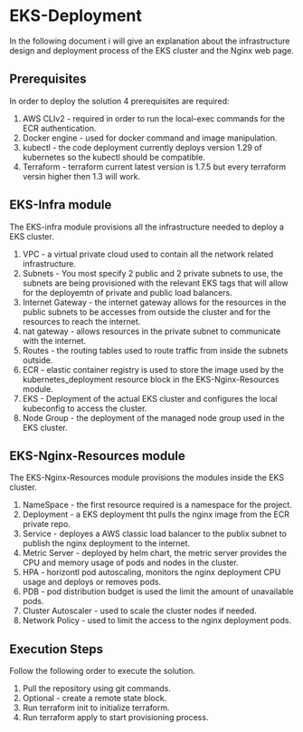 # EKS-Deployment
In the following document i will give an explanation about the infrastructure design and deployment process of the EKS cluster and the Nginx web page.

## Prerequisites
In order to deploy the solution 4 prerequisites are required:
1. AWS CLIv2 - required in order to run the local-exec commands for the ECR authentication.
2. Docker engine - used for docker command and image manipulation.
3. kubectl - the code deployment currently deploys version 1.29 of kubernetes so the kubectl should be compatible.
4. Terraform - terraform current latest version is 1.7.5 but every terraform versin higher then 1.3 will work.

## EKS-Infra module
The EKS-infra module provisions all the infrastructure needed to deploy a EKS cluster.

1. VPC - a virtual private cloud used to contain all the network related infrastructure.
2. Subnets - You most specify 2 public and 2 private subnets to use, the subnets are being provisioned with the relevant EKS tags that will allow for the deployemtn of private and public load balancers.
3. Internet Gateway - the internet gateway allows for the resources in the public subnets to be accesses from outside the cluster and for the resources to reach the internet.
4. nat gateway - allows resources in the private subnet to communicate with the internet.
5. Routes - the routing tables used to route traffic from inside the subnets outside.
6. ECR - elastic container registry is used to store the image used by the kubernetes_deployment resource block in the EKS-Nginx-Resources module.
7. EKS - Deployment of the actual EKS cluster and configures the local kubeconfig to access the cluster.
8. Node Group - the deployment of the managed node group used in the EKS cluster.

## EKS-Nginx-Resources module
The EKS-Nginx-Resources module provisions the modules inside the EKS cluster.

1. NameSpace - the first resource required is a namespace for the project.
2. Deployment - a EKS deployment tht pulls the nginx image from the ECR private repo.
3. Service - deployes a AWS classic load balancer to the publix subnet to publish the nginx deployment to the internet.
4. Metric Server - deployed by helm chart, the metric server provides the CPU and memory usage of pods and nodes in the cluster.
5. HPA - horizontl pod autoscaling, monitors the nginx deployment CPU usage and deploys or removes pods.
6. PDB - pod distribution budget is used the limit the amount of unavailable pods.
7. Cluster Autoscaler - used to scale the cluster nodes if needed.
8. Network Policy - used to limit the access to the nginx deployment pods.


## Execution Steps
Follow the following order to execute the solution.

1. Pull the repository using git commands.
2. Optional - create a remote state block.
3. Run terraform init to initialize terraform.
4. Run terraform apply to start provisioning process.
